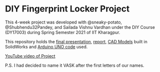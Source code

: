# DIY Fingerprint Locker Project

This 4-week project was developed with @sneaky-potato, @Shubhendu32Pandey, and Sailada Vishnu Vardhan under the DIY Course (DY17003) during Spring Semester 2021 of IIT Kharagpur.

This repository holds the [final presentation](https://docs.google.com/presentation/d/1EIqUtO8E0hLpvgPNUXlJzgX0GS5GedJv/edit?usp=sharing&ouid=108790649341498040593&rtpof=true&sd=true), [report](https://docs.google.com/document/d/1VV8SZYVYHYhFUB6Nf5AGHpUCVgCchrwk/edit?usp=sharing&ouid=108790649341498040593&rtpof=true&sd=true), [CAD Models](https://drive.google.com/drive/folders/1kOCBDRHuJMYNt102WvQ0PIe7wMy3XBIp?usp=sharing) built in SolidWorks and [Arduino UNO code](/final.ino) used.

[YouTube video of Project](https://youtu.be/kYDMhpqMymo)

P.S. I had decided to name it VASK after the first letters of our names.
